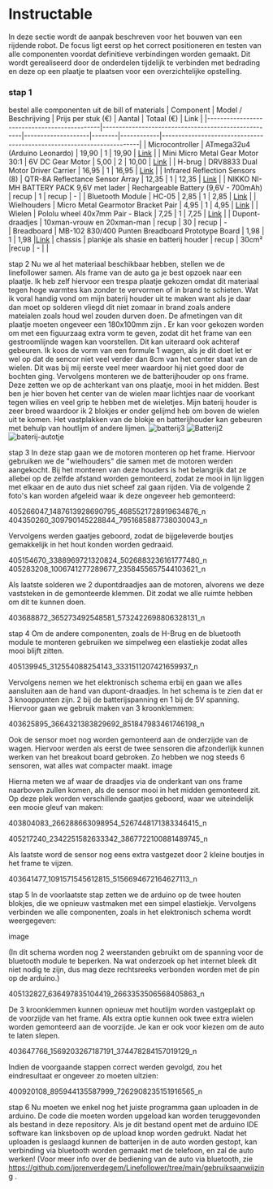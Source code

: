 # Instructable

In deze sectie wordt de aanpak beschreven voor het bouwen van een rijdende robot. De focus ligt eerst op het correct positioneren en testen van alle componenten voordat definitieve verbindingen worden gemaakt. Dit wordt gerealiseerd door de onderdelen tijdelijk te verbinden met bedrading en deze op een plaatje te plaatsen voor een overzichtelijke opstelling.

### stap 1
bestel alle componenten uit de bill of materials 
| Component                                   | Model / Beschrijving                                | Prijs per stuk (€) | Aantal | Totaal (€) | Link                                                                  |
|---------------------------------------------|-----------------------------------------------------|--------------------|--------|------------|-----------------------------------------------------------------------|
| Microcontroller                             | ATmega32u4 (Arduino Leonardo)                       | 19,90              | 1      | 19,90      | [Link](https://whadda.com/nl/product/atmega32u4-leonardo-ontwikkelbord-wpb103/) |
| Mini Micro Metal Gear Motor 30:1            | 6V DC Gear Motor                                    | 5,00               | 2      | 10,00      | [Link](https://www.tinytronics.nl/shop/nl/mechanica-en-actuatoren/motoren/dc-motoren/aslong-jga12-n20-30-dc-transmissiemotor-6v-500rpm?fbclid=IwAR1u-LMwuQJD3mgTCO4AoHne9U6hnG0Yz1KG7pJNeg7NzDx2Ay1op920XMw) |
| H-brug                                      | DRV8833 Dual Motor Driver Carrier                   | 16,95              | 1      | 16,95      | [Link](https://www.vanallesenmeer.nl/DRV8833-Dual-Motor-Driver-Carrier-Pololu-2130?gclid=CjwKCAiAmsurBhBvEiwA6e-WPIBsegGwittozvcB6m5SHe9FdQcsteXlm8Xj9m_TJA7viCOSE4UreBoCJNoQAvD_BwE) |
| Infrared Reflection Sensors (8)             | QTR-8A Reflectance Sensor Array                     | 12,35              | 1      | 12,35      | [Link](https://www.vanallesenmeer.nl/QTR-8A-Reflectance-Sensor-Array-Pololu-960?gclid=CjwKCAiAmsurBhBvEiwA6e-WPESfFBC4gVZjiqnQ7vXWKjuIifyLNFbzevlTixKUkVR3WOfzj-IHWRoCD3MQAvD_BwE) |
| NIKKO NI-MH BATTERY PACK 9,6V met lader     | Rechargeable Battery (9,6V - 700mAh)                | recup              | 1      | recup      | -                                                                     |
| Bluetooth Module                            | HC-05                                               | 2,85               | 1      | 2,85       | [Link](https://nl.aliexpress.com/item/4000144439510.html?spm=a2g0o.productlist.main.1.5908139aQrhCsF&algo_pvid=4a5e5c42-d58a-45c1-9943-0cdae3c689d2&aem_p4p_detail=202312080752489106633218387090000295994&algo_exp_id=4a5e5c42-d58a-45c1-9943-0cdae3c689d2-0&pdp_npi=4%40dis%21EUR%213.00%212.85%21%21%213.16%21%21%40211b61ae17020507685531021ea840%2110000000438661080%21sea%21BE%210%21AB&curPageLogUid=Kh6Jn8DooFva&search_p4p_id=202312080752489106633218387090000295994_1) |
| Wielhouders                                | Micro Metal Gearmotor Bracket Pair                  | 4,95               | 1      | 4,95       | [Link](https://www.vanallesenmeer.nl/Micro-Metal-Gearmotor-Bracket-Pair-Black-Pololu-989?gclid=CjwKCAiAmsurBhBvEiwA6e-WPEul2iJFUSlVWHRO00z9ERrG0mlW9z6Wc7ezb0qhI3MgBeyGJD4lbBoCubcQAvD_BwE) |
| Wielen                                      | Pololu wheel 40x7mm Pair - Black                   | 7,25               | 1      | 7,25       | [Link](https://www.vanallesenmeer.nl/Wheel-40%C3%977mm-Pair-Pololu-1452/1453/1454?gclid=CjwKCAiAmsurBhBvEiwA6e-WPHzX60cO5VPQjRjlZcRoMAjekH47FnYHQb5lCrlD1Lyvtn_koZdvshoCbxMQAvD_BwE) |
| Dupont-draadjes                             | 10xman-vrouw en 20xman-man                         | recup                | 30     | recup     | -                  
| Breadboard                           |      MB-102 830/400 Punten Breadboard Prototype Board                    | 1,98                 | 1    | 1,98         |[Link](https://www.temu.com/ul/kuiper/un9.html?subj=goods-un&_bg_fs=1&_p_jump_id=894&_x_vst_scene=adg&goods_id=601099513243036&sku_id=17592195253973&adg_ctx=a-92d118b0~c-d14cc8e7~f-3e962b46&_x_ads_sub_channel=shopping&_p_rfs=1&_x_ns_prz_type=6&_x_ns_sku_id=17592195253973&mrk_rec=1&_x_ads_channel=google&_x_gmc_account=760631223&_x_login_type=Google&_x_ads_account=9370551288&_x_ads_set=20802353017&_x_ads_id=158931479434&_x_ads_creative_id=681990428390&_x_ns_source=g&_x_ns_gclid=Cj0KCQiAj_CrBhD-ARIsAIiMxT-pLHxwASqVzTrfLJ0jhk9U8RIukH6yW9x1GZfM6WGTXPh9PrrVubAaAv0KEALw_wcB&_x_ns_placement=&_x_ns_match_type=&_x_ns_ad_position=&_x_ns_product_id=760631223-en-17592195253973&_x_ns_target=&_x_ns_devicemodel=&_x_ns_wbraid=CjkKCQiA7OqrBhCFARIoACZa0OL22gWJ3hMkZZ1mKbGWUQOMSGpdDMEoTtUXnqaO0eZhieR-ZxoCjgw&_x_ns_gbraid=0AAAAAo4mICE-zCsBcAoemzdRXFu2lWIaU&_x_ns_targetid=pla-2231984345651&gad_source=1&gclid=Cj0KCQiAj_CrBhD-ARIsAIiMxT-pLHxwASqVzTrfLJ0jhk9U8RIukH6yW9x1GZfM6WGTXPh9PrrVubAaAv0KEALw_wcB)
| chassis                           | plankje als shasie en batterij houder                        | recup           | 30cm²    |recup        | -                  |
|


stap 2
Nu we al het materiaal beschikbaar hebben, stellen we de linefollower samen. Als frame van de auto ga je best opzoek naar een plaatje. Ik heb zelf hiervoor een trespa plaatje gekozen omdat dit materiaal tegen hoge warmtes kan zonder te vervormen of in brand te schieten. Wat ik voral handig vond om mijn baterij houder uit te maken want als je daar dan moet op solderen vliegd dit niet zomaar in brand zoals andere mateialen zoals houd wel zouden durven doen. De afmetingen van dit plaatje moeten ongeveer een 180x100mm zijn . Er kan voor gekozen worden om met een figuurzaag extra vorm te geven, zodat dit het frame van een gestroomlijnde wagen kan voorstellen. Dit kan uiteraard ook achteraf gebeuren. Ik koos de vorm van een formule 1 wagen, als je dit doet let er wel op dat de sencor niet veel verder dan 8cm van het center staat van de wielen. Dit was bij mij eerste veel meer waardoor hij niet goed door de bochten ging. Vervolgens monteren we de batterijhouder op ons frame. Deze zetten we op de achterkant van ons plaatje, mooi in het midden. Best ben je hier boven het center van de wielen maar lichtjes naar de voorkant tegen wilies en veel grip te hebben met de wieletjes. Mijn baterij houder is zeer breed waardoor ik 2 blokjes er onder gelijmd heb om boven de wielen uit te komen. Het vastplakken van de blokje en batterijhouder kan gebeuren met behulp van houtlijm of andere lijmen. 
![batterij3](https://github.com/user-attachments/assets/4df73e59-ac5f-4cd1-9104-1f5d124fcf91)
![Batterij2](https://github.com/user-attachments/assets/2f1e53a9-4474-4112-8a21-c4e9d2dc1aef)
![baterij-autotje](https://github.com/user-attachments/assets/d9f54c9f-fa0c-42cc-9f81-b5f2cc9da2ab)


stap 3
In deze stap gaan we de motoren monteren op het frame. Hiervoor gebruiken we de "wielhouders" die samen met de motoren werden aangekocht. Bij het monteren van deze houders is het belangrijk dat ze allebei op de zelfde afstand worden gemonteerd, zodat ze mooi in lijn liggen met elkaar en de auto dus niet scheef zal gaan rijden. Via de volgende 2 foto's kan worden afgeleid waar ik deze ongeveer heb gemonteerd:

405266047_1487613928690795_4685521728919634876_n 404350260_309790145228844_7951685887738030043_n

Vervolgens werden gaatjes geboord, zodat de bijgeleverde boutjes gemakkelijk in het hout konden worden gedraaid.

405154670_3388969721320824_5026883236161777480_n 405283208_1006741277289677_2358455657544103621_n

Als laatste solderen we 2 dupontdraadjes aan de motoren, alvorens we deze vaststeken in de gemonteerde klemmen. Dit zodat we alle ruimte hebben om dit te kunnen doen.

403688872_365273492548581_5732422698806328131_n

stap 4
Om de andere componenten, zoals de H-Brug en de bluetooth module te monteren gebruiken we simpelweg een elastiekje zodat alles mooi blijft zitten.

405139945_312554088254143_3331511207421659937_n

Vervolgens nemen we het elektronisch schema erbij en gaan we alles aansluiten aan de hand van dupont-draadjes. In het schema is te zien dat er 3 knooppunten zijn. 2 bij de batterijspanning en 1 bij de 5V spanning. Hiervoor gaan we gebruik maken van 3 kroonklemmen:

403625895_3664321383829692_851847983461746198_n

Ook de sensor moet nog worden gemonteerd aan de onderzijde van de wagen. Hiervoor werden als eerst de twee sensoren die afzonderlijk kunnen werken van het breakout board gebroken. Zo hebben we nog steeds 6 sensoren, wat alles wat compacter maakt. image

Hierna meten we af waar de draadjes via de onderkant van ons frame naarboven zullen komen, als de sensor mooi in het midden gemonteerd zit. Op deze plek worden verschillende gaatjes geboord, waar we uiteindelijk een mooie gleuf van maken:

403804083_266288663098954_5267448171383346415_n

405217240_2342251582633342_3867722100881489745_n

Als laatste word de sensor nog eens extra vastgezet door 2 kleine boutjes in het frame te vijzen.

403641477_1091571545612815_5156694672164627113_n

stap 5
In de voorlaatste stap zetten we de arduino op de twee houten blokjes, die we opnieuw vastmaken met een simpel elastiekje. Vervolgens verbinden we alle componenten, zoals in het elektronisch schema wordt weergegeven:

image

(In dit schema worden nog 2 weerstanden gebruikt om de spanning voor de bluetooth module te beperken. Na wat onderzoek op het internet bleek dit niet nodig te zijn, dus mag deze rechtsreeks verbonden worden met de pin op de arduino.)

405132827_636497835104419_2663353506568405863_n

De 3 kroonklemmen kunnen opnieuw met houtlijm worden vastgeplakt op de voorzijde van het frame. Als extra optie kunnen ook twee extra wielen worden gemonteerd aan de voorzijde. Je kan er ook voor kiezen om de auto te laten slepen.

403647766_1569203267187191_374478284157019129_n

Indien de voorgaande stappen correct werden gevolgd, zou het eindresultaat er ongeveer zo moeten uitzien:

400920108_895944135587999_7262908235151916565_n

stap 6
Nu moeten we enkel nog het juiste programma gaan uploaden in de arduino. De code die moeten worden upgeload kan worden teruggevonden als bestand in deze repository. Als je dit bestand opent met de arduino IDE software kan linksboven op de upload knop worden gedrukt. Nadat het uploaden is geslaagd kunnen de batterijen in de auto worden gestopt, kan verbinding via bluetooth worden gemaakt met de telefoon, en zal de auto werken! (Voor meer info over de bediening van de auto via bluetooth, zie https://github.com/jorenverdegem/Linefollower/tree/main/gebruiksaanwijzing .
